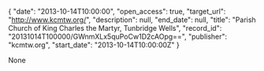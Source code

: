 {
  "date": "2013-10-14T10:00:00", 
  "open_access": true, 
  "target_url": "http://www.kcmtw.org/", 
  "description": null, 
  "end_date": null, 
  "title": "Parish Church of King Charles the Martyr, Tunbridge Wells", 
  "record_id": "20131014T100000/GWnmXLx5quPoCw1D2cAOpg==", 
  "publisher": "kcmtw.org", 
  "start_date": "2013-10-14T10:00:00Z"
}

None